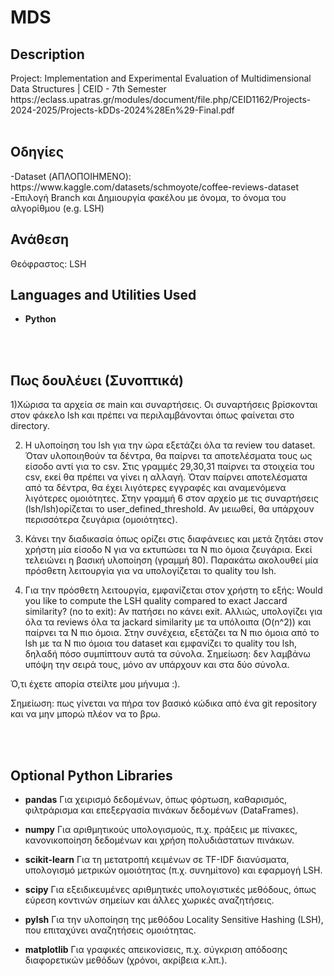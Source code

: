<h1>MDS</h1> 

 

<h2>Description</h2>
Project: Implementation and Experimental Evaluation of Multidimensional Data Structures | CEID - 7th Semester
https://eclass.upatras.gr/modules/document/file.php/CEID1162/Projects-2024-2025/Projects-kDDs-2024%28En%29-Final.pdf
<br>
<br>


<h2>Οδηγίες</h2>
-Dataset (ΑΠΛΟΠΟΙΗΜΕΝΟ): https://www.kaggle.com/datasets/schmoyote/coffee-reviews-dataset
-Επιλογή Branch και Δημιουργία φακέλου με όνομα, το όνομα του αλγορίθμου (e.g. LSH)


<h2>Ανάθεση</h2>
Θεόφραστος: LSH

<h2>Languages and Utilities Used</h2>

- <b>Python</b> 

<br>
<br>

<h2>Πως δουλέυει (Συνοπτικά) </h2>

1)Χώρισα τα αρχεία σε main και συναρτήσεις. Οι συναρτήσεις βρίσκονται στον φάκελο lsh και πρέπει να περιλαμβάνονται όπως φαίνεται στο directory.

2) Η υλοποίηση του lsh για την ώρα εξετάζει όλα τα review του dataset. Όταν υλοποιηθούν τα δέντρα, θα παίρνει τα αποτελέσματα τους ως είσοδο αντί για το csv.
Στις γραμμές 29,30,31 παίρνει τα στοιχεία του csv, εκεί θα πρέπει να γίνει η αλλαγή. 
Όταν παίρνει αποτελέσματα από τα δέντρα, θα έχει λιγότερες εγγραφές και αναμενόμενα λιγότερες ομοιότητες. 
Στην γραμμή 6 στον αρχείο με τις συναρτήσεις (lsh/lsh)ορίζεται το user_defined_threshold. Αν μειωθεί, θα υπάρχουν περισσότερα ζευγάρια (ομοιότητες).

3) Κάνει την διαδικασία όπως ορίζει στις διαφάνειες και μετά ζητάει στον χρήστη μία είσοδο Ν για να εκτυπώσει τα Ν πιο όμοια ζευγάρια.
Εκεί τελειώνει η βασική υλοποίηση (γραμμή 80). Παρακάτω ακολουθεί μία πρόσθετη λειτουργία για να υπολογίζεται το quality του lsh.

4) Για την πρόσθετη λειτουργία, εμφανίζεται στον χρήστη το εξής: Would you like to compute the LSH quality compared to exact Jaccard similarity? (no to exit):
Αν πατήσει no κάνει exit. Αλλιώς, υπολογίζει για όλα τα reviews όλα τα jackard similarity με τα υπόλοιπα (O(n^2)) και παίρνει τα Ν πιο όμοια. Στην συνέχεια,
εξετάζει τα Ν πιο όμοια από το lsh με τα Ν πιο όμοια του dataset και εμφανίζει το quality του lsh, δηλαδή πόσο συμπίπτουν αυτά τα σύνολα. Σημείωση: δεν λαμβάνω
υπόψη την σειρά τους, μόνο αν υπάρχουν και στα δύο σύνολα.

Ό,τι έχετε απορία στείλτε μου μήνυμα :).

Σημείωση: πως γίνεται να πήρα τον βασικό κώδικα από ένα git repository και να μην μπορώ πλέον να το βρω.

<br>
<br>
<h2>Optional Python Libraries</h2>

- <b>pandas</b>
Για χειρισμό δεδομένων, όπως φόρτωση, καθαρισμός, φιλτράρισμα και επεξεργασία πινάκων δεδομένων (DataFrames).


- <b>numpy</b>
Για αριθμητικούς υπολογισμούς, π.χ. πράξεις με πίνακες, κανονικοποίηση δεδομένων και χρήση πολυδιάστατων πινάκων.


- <b>scikit-learn</b>
Για τη μετατροπή κειμένων σε TF-IDF διανύσματα, υπολογισμό μετρικών ομοιότητας (π.χ. συνημίτονο) και εφαρμογή LSH.


- <b>scipy</b>
Για εξειδικευμένες αριθμητικές υπολογιστικές μεθόδους, όπως εύρεση κοντινών σημείων και άλλες χωρικές αναζητήσεις.


- <b>pylsh</b>
Για την υλοποίηση της μεθόδου Locality Sensitive Hashing (LSH), που επιταχύνει αναζητήσεις ομοιότητας.


- <b>matplotlib</b>
Για γραφικές απεικονίσεις, π.χ. σύγκριση απόδοσης διαφορετικών μεθόδων (χρόνοι, ακρίβεια κ.λπ.).
